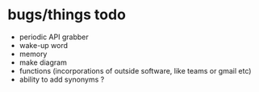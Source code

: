 # bugs/things todo
* periodic API grabber
* wake-up word
* memory 
* make diagram
* functions (incorporations of outside software, like teams or gmail etc)
* ability to add synonyms ? 